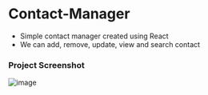 # Contact-Manager


  -  Simple contact manager created using React
  -  We can add, remove, update, view and search contact 


### Project Screenshot

![image](https://github.com/prashantjagtap2909/Contact-Manager/assets/93985255/c59a3f14-ee39-42a9-8e97-846db37ad5f9)
